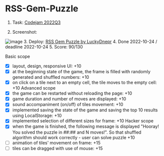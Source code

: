 # RSS-Gem-Puzzle

1. Task: [Codejam 2022Q3](https://github.com/rolling-scopes-school/tasks/blob/master/tasks/stage-1/dom-api/codejam-the-gem-puzzle.md)

2. Screenshot:

![image](https://user-images.githubusercontent.com/104228187/197596501-c2641f58-edb6-42b1-a3cf-dc763827c22c.png)
3. Deploy: [RSS Gem Puzzle by LuckyDnepr](https://luckydnepr.github.io/RSS-Gem-Puzzle/)
4. Done 2022-10-24 / deadline 2022-10-24
5. Score: 90/130

Basic scope
- [x] layout, design, responsive UI: +10
- [x]  at the beginning state of the game, the frame is filled with randomly generated and shuffled numbers: +10
- [x]  on click on a tile next to an empty cell, the tile moves to the empty cell: +10
Advanced scope
- [x] the game can be restarted without reloading the page: +10
- [x] game duration and number of moves are displayed: +10
- [x] sound accompaniment (on/off) of tiles movement: +10
- [x] implemented saving the state of the game and saving the top 10 results using LocalStorage: +10
- [x] implemented selection of different sizes for frame: +10
Hacker scope
- [x] when the game is finished, the following message is displayed "Hooray! You solved the puzzle in ##:## and N moves!". So that shuffled algorithm should work correctly - user can solve puzzle +10
- [ ] animation of tiles' movement on frame: +15
- [ ] tiles can be dragged with use of mouse: +15
